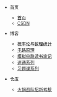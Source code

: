 <!-- docs/_navbar.md -->

* 首页
    * [首页](README.md)
    * [CSDN](https://blog.csdn.net/raw_inputhello)

* 博客
    * [概率论与数理统计](probability_statistics/README.md)
    * [电路原理](circuit/README.md)
    * [模拟电路读书笔记](analog_ET/README.md)
    * [速通系列](quickpass/README.md)
    * [习题课系列](excs/README.md)
    

* 仓库
    * [火锅战队招新考核](https://zhaocake.github.io/rm_hotpot_exam/)
    
